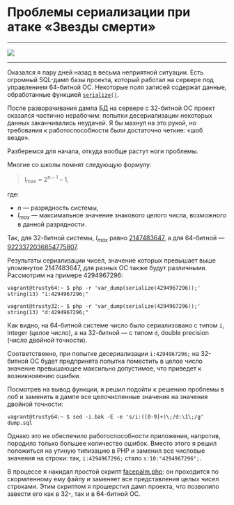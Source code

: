 # Проблемы сериализации при атаке «Звезды смерти»

* * *
![](/2017/02/26/unserialize-issues/img/cover.png)
* * *

Оказался я пару дней назад в весьма неприятной ситуации.
Есть огромный SQL-дамп базы проекта, который работал на сервере под управлением 64-битной ОС.
Некоторые поля записей содержат данные, обработанные функцией [`serialize()`](http://php.net/manual/en/function.serialize.php).

После разворачивания дампа БД на сервере с 32-битной ОС проект оказался частично нерабочим: попытки десериализации некоторых данных заканчивались неудачей.
Я бы махнул на это рукой, но требования к работоспособности были достаточно четкие: «шоб везде».

Разберемся для начала, откуда вообще растут ноги проблемы.

Многие со школы помнят следующую формулу:
>I<sub>max</sub> = 2<sup>n – 1</sup> – 1,

где:

* *n* — разрядность системы,
* *I<sub>max</sub>* — максимальное значение знакового целого числа, возможного в данной разрядности.

Так, для 32-битной системы, *I<sub>max</sub>* равно [2147483647](https://en.wikipedia.org/wiki/2147483647_(number)), а для 64-битной — [9223372036854775807](https://en.wikipedia.org/wiki/9223372036854775807).

Результаты сериализации чисел, значение которых превышает выше упомянутое 2147483647, для разных ОС также будут различными. Рассмотрим на примере 4294967296:

    vagrant@trusty64:~ $ php -r 'var_dump(serialize(4294967296));'
    string(13) "i:4294967296;"

    vagrant@trusty32:~ $ php -r 'var_dump(serialize(4294967296));'
    string(13) "d:4294967296;"

Как видно, на 64-битной системе число было сериализовано с типом `i`, integer (целое число), а на 32-битной — c типом `d`, double precision (число двойной точности).

Соответственно, при попытке десериализации `i:4294967296;` на 32-битной ОС будет предпринята попытка поместить в целое число значение превышающее максильно допустимое, что приведет к возникновению ошибки.

Посмотрев на вывод функции, я решил подойти к решению проблемы в лоб и заменить в дампе все целочисленные значения на значения двойной точности:

    vagrant@trusty64:~ $ sed -i.bak -E -e 's/i:([0-9]+)\;/d:\1\;/g' dump.sql

Однако это не обеспечило работоспособности приложения, напротив, породило только большее количество ошибок.
Вместо этого я решил положиться на утиную типизацию в PHP и заменил все числовые значения на строки: так, `i:4294967296;` стало `s:10:"4294967296";`.

В процессе я накидал простой скрипт [facepalm.php](https://github.com/torunar/facepalm): он проходится по скормленному ему файлу и заменяет все представления целых чисел строками.
Этим скриптом я прошерстил дамп проекта, что позволило завести его как в 32-, так и в 64-битной ОС.
